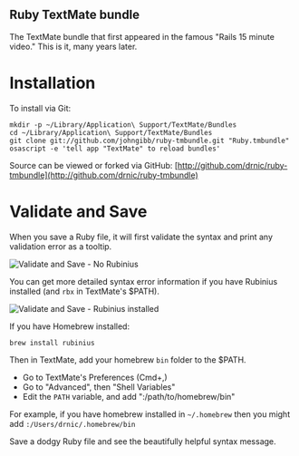 Ruby TextMate bundle
--------------------

The TextMate bundle that first appeared in the famous "Rails 15 minute video." This is it, many years later.

Installation
============

To install via Git:

    mkdir -p ~/Library/Application\ Support/TextMate/Bundles
    cd ~/Library/Application\ Support/TextMate/Bundles
    git clone git://github.com/johngibb/ruby-tmbundle.git "Ruby.tmbundle"
    osascript -e 'tell app "TextMate" to reload bundles'

Source can be viewed or forked via GitHub: [http://github.com/drnic/ruby-tmbundle](http://github.com/drnic/ruby-tmbundle)

Validate and Save
=================

When you save a Ruby file, it will first validate the syntax and print any validation error as a tooltip.

<img src="http://img.skitch.com/20100601-eiw1ugr2ma8xwxbecjfbbpfgpk.preview.jpg" alt="Validate and Save - No Rubinius" />

You can get more detailed syntax error information if you have Rubinius installed (and `rbx` in TextMate's $PATH).

<img src="http://img.skitch.com/20100601-r66y9yr8nb14br4esi436prn1p.preview.jpg" alt="Validate and Save - Rubinius installed" />

If you have Homebrew installed:

    brew install rubinius

Then in TextMate, add your homebrew `bin` folder to the $PATH.

* Go to TextMate's Preferences (Cmd+,)
* Go to "Advanced", then "Shell Variables"
* Edit the `PATH` variable, and add ":/path/to/homebrew/bin"

For example, if you have homebrew installed in `~/.homebrew` then you might add `:/Users/drnic/.homebrew/bin`

Save a dodgy Ruby file and see the beautifully helpful syntax message.